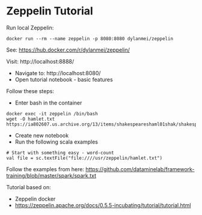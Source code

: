 
# Zeppelin Tutorial

Run local Zeppelin:

```
docker run --rm --name zeppelin -p 8080:8080 dylanmei/zeppelin
```

See:
https://hub.docker.com/r/dylanmei/zeppelin/

Visit: 
http://localhost:8888/

* Navigate to: http://localhost:8080/
* Open tutorial notebook - basic features

Follow these steps:
* Enter bash in the container
```
docker exec -it zeppelin /bin/bash
wget -O hamlet.txt https://ia802607.us.archive.org/13/items/shakespeareshaml01shak/shakespeareshaml01shak_djvu.txt
```
* Create new notebook
* Run the following scala examples

```
# Start with something easy - word-count
val file = sc.textFile("file:////usr/zeppelin/hamlet.txt")
```

Follow the examples from here:
https://github.com/dataminelab/framework-training/blob/master/spark/spark.txt

Tutorial based on:
* Zeppelin docker
* https://zeppelin.apache.org/docs/0.5.5-incubating/tutorial/tutorial.html


